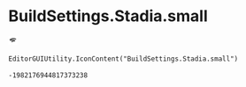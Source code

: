 # BuildSettings.Stadia.small
![](/img/BuildSettings.Stadia.small.png)

``` CSharp
EditorGUIUtility.IconContent("BuildSettings.Stadia.small")
```
```
-1982176944817373238
```

